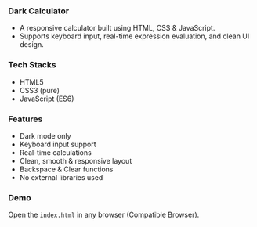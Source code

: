 ### Dark Calculator
 - A responsive calculator built using HTML, CSS & JavaScript.  
 - Supports keyboard input, real-time expression evaluation, and clean UI design.

### Tech Stacks
- HTML5
- CSS3 (pure)
- JavaScript (ES6)

### Features
- Dark mode only
- Keyboard input support
- Real-time calculations
- Clean, smooth & responsive layout
- Backspace & Clear functions
- No external libraries used

### Demo
 Open the `index.html` in any browser (Compatible Browser).
